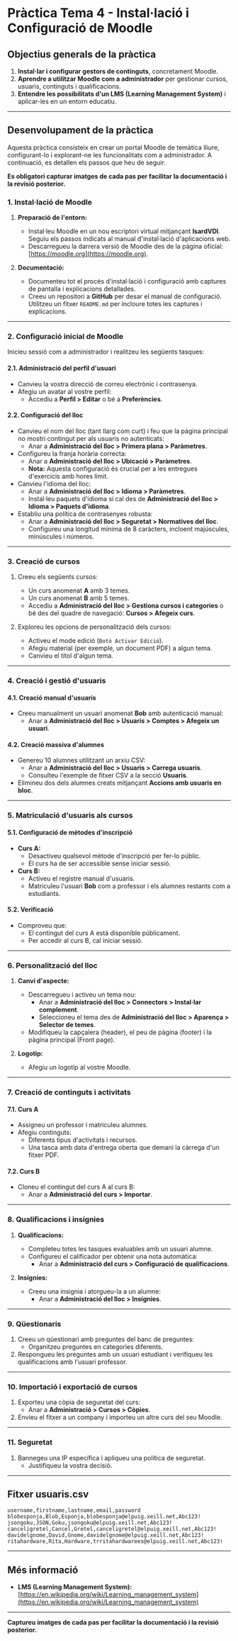 # **Pràctica Tema 4 - Instal·lació i Configuració de Moodle**

## **Objectius generals de la pràctica**
1. **Instal·lar i configurar gestors de continguts**, concretament Moodle.
2. **Aprendre a utilitzar Moodle com a administrador** per gestionar cursos, usuaris, continguts i qualificacions.
3. **Entendre les possibilitats d'un LMS (Learning Management System)** i aplicar-les en un entorn educatiu.

---

## **Desenvolupament de la pràctica**

Aquesta pràctica consisteix en crear un portal Moodle de temàtica lliure, configurant-lo i explorant-ne les funcionalitats com a administrador. A continuació, es detallen els passos que heu de seguir.

**Es obligatori capturar imatges de cada pas per facilitar la documentació i la revisió posterior.**

### **1. Instal·lació de Moodle**
1. **Preparació de l'entorn:**
   - Instal·leu Moodle en un nou escriptori virtual mitjançant **IsardVDI**. Seguiu els passos indicats al manual d'instal·lació d'aplicacions web.
   - Descarregueu la darrera versió de Moodle des de la pàgina oficial: [https://moodle.org](https://moodle.org).

2. **Documentació:**
   - Documenteu tot el procés d'instal·lació i configuració amb captures de pantalla i explicacions detallades.
   - Creeu un repositori a **GitHub** per desar el manual de configuració. Utilitzeu un fitxer `README.md` per incloure totes les captures i explicacions.

---

### **2. Configuració inicial de Moodle**
Inicieu sessió com a administrador i realitzeu les següents tasques:

#### **2.1. Administració del perfil d'usuari**
- Canvieu la vostra direcció de correu electrònic i contrasenya.
- Afegiu un avatar al vostre perfil:
  - Accediu a **Perfil > Editar** o bé a **Preferències**.

#### **2.2. Configuració del lloc**
- Canvieu el nom del lloc (tant llarg com curt) i feu que la pàgina principal no mostri contingut per als usuaris no autenticats:
  - Anar a **Administració del lloc > Primera plana > Paràmetres**.
- Configureu la franja horària correcta:
  - Anar a **Administració del lloc > Ubicació > Paràmetres**.
  - **Nota:** Aquesta configuració és crucial per a les entregues d'exercicis amb hores límit.
- Canvieu l'idioma del lloc:
  - Anar a **Administració del lloc > Idioma > Paràmetres**.
  - Instal·leu paquets d'idioma si cal des de **Administració del lloc > Idioma > Paquets d'idioma**.
- Establiu una política de contrasenyes robusta:
  - Anar a **Administració del lloc > Seguretat > Normatives del lloc**.
  - Configureu una longitud mínima de 8 caràcters, incloent majúscules, minúscules i números.

---

### **3. Creació de cursos**
1. Creeu els següents cursos:
   - Un curs anomenat **A** amb 3 temes.
   - Un curs anomenat **B** amb 5 temes.
   - Accediu a **Administració del lloc > Gestiona cursos i categories** o bé des del quadre de navegació: **Cursos > Afegeix curs**.

2. Exploreu les opcions de personalització dels cursos:
   - Activeu el mode edició (`Botó Activar Edició`).
   - Afegiu material (per exemple, un document PDF) a algun tema.
   - Canvieu el títol d'algun tema.

---

### **4. Creació i gestió d'usuaris**
#### **4.1. Creació manual d'usuaris**
- Creeu manualment un usuari anomenat **Bob** amb autenticació manual:
  - Anar a **Administració del lloc > Usuaris > Comptes > Afegeix un usuari**.

#### **4.2. Creació massiva d'alumnes**
- Genereu 10 alumnes utilitzant un arxiu CSV:
  - Anar a **Administració del lloc > Usuaris > Carrega usuaris**.
  - Consulteu l'exemple de fitxer CSV a la secció **Usuaris**.
- Elimineu dos dels alumnes creats mitjançant **Accions amb usuaris en bloc**.

---

### **5. Matriculació d'usuaris als cursos**
#### **5.1. Configuració de mètodes d'inscripció**
- **Curs A:**
  - Desactiveu qualsevol mètode d'inscripció per fer-lo públic.
  - El curs ha de ser accessible sense iniciar sessió.
- **Curs B:**
  - Activeu el registre manual d'usuaris.
  - Matriculeu l'usuari **Bob** com a professor i els alumnes restants com a estudiants.

#### **5.2. Verificació**
- Comproveu que:
  - El contingut del curs A està disponible públicament.
  - Per accedir al curs B, cal iniciar sessió.

---

### **6. Personalització del lloc**
1. **Canvi d'aspecte:**
   - Descarregueu i activeu un tema nou:
     - Anar a **Administració del lloc > Connectors > Instal·lar complement**.
     - Seleccioneu el tema des de **Administració del lloc > Aparença > Selector de temes**.
   - Modifiqueu la capçalera (header), el peu de pàgina (footer) i la pàgina principal (Front page).

2. **Logotip:**
   - Afegiu un logotip al vostre Moodle.

---

### **7. Creació de continguts i activitats**
#### **7.1. Curs A**
- Assigneu un professor i matriculeu alumnes.
- Afegiu continguts:
  - Diferents tipus d'activitats i recursos.
  - Una tasca amb data d'entrega oberta que demani la càrrega d'un fitxer PDF.

#### **7.2. Curs B**
- Cloneu el contingut del curs A al curs B:
  - Anar a **Administració del curs > Importar**.

---

### **8. Qualificacions i insígnies**
1. **Qualificacions:**
   - Completeu totes les tasques evaluables amb un usuari alumne.
   - Configureu el calificador per obtenir una nota automàtica:
     - Anar a **Administració del curs > Configuració de qualificacions**.

2. **Insígnies:**
   - Creeu una insignia i atorgueu-la a un alumne:
     - Anar a **Administració del lloc > Insígnies**.

---

### **9. Qüestionaris**
1. Creeu un qüestionari amb preguntes del banc de preguntes:
   - Organitzeu preguntes en categories diferents.
2. Respongueu les preguntes amb un usuari estudiant i verifiqueu les qualificacions amb l'usuari professor.

---

### **10. Importació i exportació de cursos**
1. Exporteu una còpia de seguretat del curs:
   - Anar a **Administració > Cursos > Còpies**.
2. Envieu el fitxer a un company i importeu un altre curs del seu Moodle.

---

### **11. Seguretat**
1. Bannegeu una IP específica i apliqueu una política de seguretat.
   - Justifiqueu la vostra decisió.

---

## **Fitxer usuaris.csv**
```csv
username,firstname,lastname,email,password
blobesponja,Blob,Esponja,blobesponja@elpuig.xeill.net,Abc123!
jsongoku,JSON,Goku,jsongoku@elpuig.xeill.net,Abc123!
canceligretel,Cancel,Gretel,canceligretel@elpuig.xeill.net,Abc123!
davidelgnome,David,Gnome,davidelgnome@elpuig.xeill.net,Abc123!
ritahardware,Rita,Hardware,trritahardwarees@elpuig.xeill.net,Abc123!
```

---

## **Més informació**
- **LMS (Learning Management System):** [https://en.wikipedia.org/wiki/Learning_management_system](https://en.wikipedia.org/wiki/Learning_management_system)

---

**Captureu imatges de cada pas per facilitar la documentació i la revisió posterior.**
